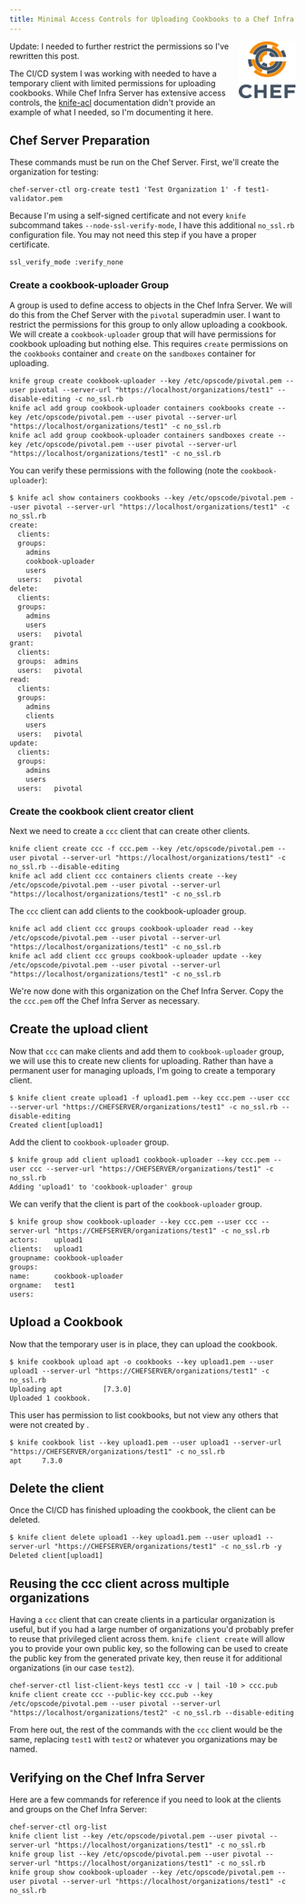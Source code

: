 ```yaml
---
title: Minimal Access Controls for Uploading Cookbooks to a Chef Infra Server (Updated)
---
```


<a href="https://github.com/chef/chef"><img src="/assets/chef-logo.png" alt="Chef" width="100" height="100" align="right" /></a>

Update: I needed to further restrict the permissions so I've rewritten this post.

The CI/CD system I was working with needed to have a temporary client with limited permissions for uploading cookbooks. While Chef Infra Server has extensive access controls, the [knife-acl](https://github.com/chef-boneyard/knife-acl) documentation didn't provide an example of what I needed, so I'm documenting it here.

## Chef Server Preparation

These commands must be run on the Chef Server. First, we'll create the organization for testing:
```
chef-server-ctl org-create test1 'Test Organization 1' -f test1-validator.pem
```

Because I'm using a self-signed certificate and not every `knife` subcommand takes `--node-ssl-verify-mode`, I have this additional `no_ssl.rb` configuration file. You may not need this step if you have a proper certificate.
```
ssl_verify_mode :verify_none
```

### Create a cookbook-uploader Group

A group is used to define access to objects in the Chef Infra Server. We will do this from the Chef Server with the `pivotal` superadmin user. I want to restrict the permissions for this group to only allow uploading a cookbook. We will create a `cookbook-uploader` group that will have permissions for cookbook uploading but nothing else. This requires `create` permissions on the `cookbooks` container and `create` on the `sandboxes` container for uploading.
```
knife group create cookbook-uploader --key /etc/opscode/pivotal.pem --user pivotal --server-url "https://localhost/organizations/test1" --disable-editing -c no_ssl.rb
knife acl add group cookbook-uploader containers cookbooks create --key /etc/opscode/pivotal.pem --user pivotal --server-url "https://localhost/organizations/test1" -c no_ssl.rb
knife acl add group cookbook-uploader containers sandboxes create --key /etc/opscode/pivotal.pem --user pivotal --server-url "https://localhost/organizations/test1" -c no_ssl.rb
```

You can verify these permissions with the following (note the `cookbook-uploader`):
```
$ knife acl show containers cookbooks --key /etc/opscode/pivotal.pem --user pivotal --server-url "https://localhost/organizations/test1" -c no_ssl.rb
create:
  clients:
  groups:
    admins
    cookbook-uploader
    users
  users:   pivotal
delete:
  clients:
  groups:
    admins
    users
  users:   pivotal
grant:
  clients:
  groups:  admins
  users:   pivotal
read:
  clients:
  groups:
    admins
    clients
    users
  users:   pivotal
update:
  clients:
  groups:
    admins
    users
  users:   pivotal
```

### Create the cookbook client creator client

Next we need to create a `ccc` client that can create other clients.
```
knife client create ccc -f ccc.pem --key /etc/opscode/pivotal.pem --user pivotal --server-url "https://localhost/organizations/test1" -c no_ssl.rb --disable-editing
knife acl add client ccc containers clients create --key /etc/opscode/pivotal.pem --user pivotal --server-url "https://localhost/organizations/test1" -c no_ssl.rb
```

The `ccc` client can add clients to the cookbook-uploader group.
```
knife acl add client ccc groups cookbook-uploader read --key /etc/opscode/pivotal.pem --user pivotal --server-url "https://localhost/organizations/test1" -c no_ssl.rb
knife acl add client ccc groups cookbook-uploader update --key /etc/opscode/pivotal.pem --user pivotal --server-url "https://localhost/organizations/test1" -c no_ssl.rb
```

We're now done with this organization on the Chef Infra Server. Copy the the `ccc.pem` off the Chef Infra Server as necessary.

## Create the upload client

Now that `ccc` can make clients and add them to `cookbook-uploader` group, we will use this to create new clients for uploading. Rather than have a permanent user for managing uploads, I'm going to create a temporary client.
```
$ knife client create upload1 -f upload1.pem --key ccc.pem --user ccc --server-url "https://CHEFSERVER/organizations/test1" -c no_ssl.rb --disable-editing
Created client[upload1]
```

Add the client to `cookbook-uploader` group.
```
$ knife group add client upload1 cookbook-uploader --key ccc.pem --user ccc --server-url "https://CHEFSERVER/organizations/test1" -c no_ssl.rb
Adding 'upload1' to 'cookbook-uploader' group
```

We can verify that the client is part of the `cookbook-uploader` group.
```
$ knife group show cookbook-uploader --key ccc.pem --user ccc --server-url "https://CHEFSERVER/organizations/test1" -c no_ssl.rb
actors:    upload1
clients:   upload1
groupname: cookbook-uploader
groups:
name:      cookbook-uploader
orgname:   test1
users:
```

## Upload a Cookbook

Now that the temporary user is in place, they can upload the cookbook.
```
$ knife cookbook upload apt -o cookbooks --key upload1.pem --user upload1 --server-url "https://CHEFSERVER/organizations/test1" -c no_ssl.rb
Uploading apt          [7.3.0]
Uploaded 1 cookbook.
```

This user has permission to list cookbooks, but not view any others that were not created by .
```
$ knife cookbook list --key upload1.pem --user upload1 --server-url "https://CHEFSERVER/organizations/test1" -c no_ssl.rb
apt     7.3.0
```

## Delete the client

Once the CI/CD has finished uploading the cookbook, the client can be deleted.

```
$ knife client delete upload1 --key upload1.pem --user upload1 --server-url "https://CHEFSERVER/organizations/test1" -c no_ssl.rb -y
Deleted client[upload1]
```

## Reusing the ccc client across multiple organizations

Having a `ccc` client that can create clients in a particular organization is useful, but if you had a large number of organizations you'd probably prefer to reuse that privileged client across them. `knife client create` will allow you to provide your own public key, so the following can be used to create the public key from the generated private key, then reuse it for additional organizations (in our case `test2`).
```
chef-server-ctl list-client-keys test1 ccc -v | tail -10 > ccc.pub
knife client create ccc --public-key ccc.pub --key /etc/opscode/pivotal.pem --user pivotal --server-url "https://localhost/organizations/test2" -c no_ssl.rb --disable-editing
```

From here out, the rest of the commands with the `ccc` client would be the same, replacing `test1` with `test2` or whatever you organizations may be named.

## Verifying on the Chef Infra Server

Here are a few commands for reference if you need to look at the clients and groups on the Chef Infra Server:
```
chef-server-ctl org-list
knife client list --key /etc/opscode/pivotal.pem --user pivotal --server-url "https://localhost/organizations/test1" -c no_ssl.rb
knife group list --key /etc/opscode/pivotal.pem --user pivotal --server-url "https://localhost/organizations/test1" -c no_ssl.rb
knife group show cookbook-uploader --key /etc/opscode/pivotal.pem --user pivotal --server-url "https://localhost/organizations/test1" -c no_ssl.rb
```
